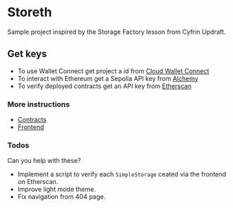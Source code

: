 # Storeth

Sample project inspired by the Storage Factory lesson from Cyfrin Updraft.

## Get keys

- To use Wallet Connect get project a id from [Cloud Wallet Connect](https://cloud.walletconnect.com/sign-in)
- To interact with Ethereum get a Sepolia API key from [Alchemy](https://www.alchemy.com/)
- To verify deployed contracts get an API key from [Etherscan](https://docs.etherscan.io/getting-started/viewing-api-usage-statistics)

### More instructions

- [Contracts](https://github.com/pacelliv/storage-factory-demo/blob/main/contracts/README.md)
- [Frontend](https://github.com/pacelliv/storage-factory-demo/blob/main/frontend-nextjs/README.md)

### Todos

Can you help with these?

- Implement a script to verify each `SimpleStorage` ceated via the frontend on Etherscan.
- Improve light mode theme.
- Fix navigation from 404 page.

